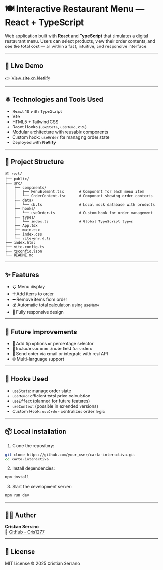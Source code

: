 # 🍽️ Interactive Restaurant Menu — React + TypeScript

Web application built with **React** and **TypeScript** that simulates a digital restaurant menu. Users can select products, view their order contents, and see the total cost — all within a fast, intuitive, and responsive interface.

---

## 🔗 Live Demo

👉 [View site on Netlify](https://sunny-gecko-27be8b.netlify.app)

---

## ⚛️ Technologies and Tools Used

- React 18 with TypeScript
- Vite
- HTML5 + Tailwind CSS
- React Hooks (`useState`, `useMemo`, etc.)
- Modular architecture with reusable components
- Custom hook: `useOrder` for managing order state
- Deployed with **Netlify**

---

## 📁 Project Structure

```
📦 root/
├── public/
├── src/
│   ├── components/
│   │   ├── MenuElement.tsx       # Component for each menu item
│   │   └── OrderContent.tsx      # Component showing order contents
│   ├── data/
│   │   └── db.ts                 # Local mock database with products
│   ├── hooks/
│   │   └── useOrder.ts           # Custom hook for order management
│   ├── types/
│   │   └── index.ts              # Global TypeScript types
│   ├── App.tsx
│   ├── main.tsx
│   ├── index.css
│   └── vite-env.d.ts
├── index.html
├── vite.config.ts
├── tsconfig.json
└── README.md
```

---

## ✨ Features

- 📋 Menu display
- ➕ Add items to order
- ➖ Remove items from order
- 💰 Automatic total calculation using `useMemo`
- 📱 Fully responsive design

---

## 🚀 Future Improvements

- 💸 Add tip options or percentage selector
- 💬 Include comment/note field for orders
- 🧾 Send order via email or integrate with real API
- 🌐 Multi-language support

---

## 🧠 Hooks Used

- `useState`: manage order state
- `useMemo`: efficient total price calculation
- `useEffect` (planned for future features)
- `useContext` (possible in extended versions)
- Custom Hook: `useOrder` centralizes order logic

---

## 📦 Local Installation

1. Clone the repository:
```bash
git clone https://github.com/your_user/carta-interactiva.git
cd carta-interactiva
```

2. Install dependencies:
```bash
npm install
```

3. Start the development server:
```bash
npm run dev
```

---

## 👨‍💻 Author

**Cristian Serrano**  
🔗 [GitHub - Cris1277](https://github.com/Cris1277)

---

## 📝 License

MIT License © 2025 Cristian Serrano

